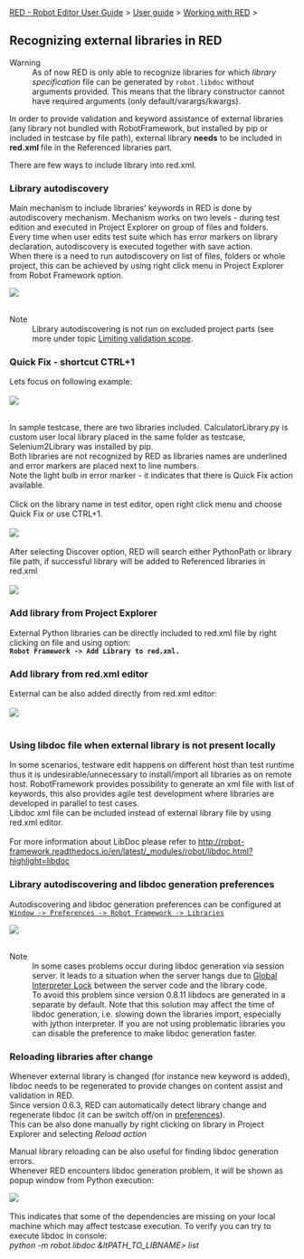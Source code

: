 <html>
<head>
<link href="PLUGINS_ROOT/org.robotframework.ide.eclipse.main.plugin.doc.user/help/style.css" rel="stylesheet" type="text/css"/>
</head>
<body>
<a href="..\..\index.html">RED - Robot Editor User Guide</a> &gt; <a href="..\user_guide.html">User guide</a> &gt; <a href="..\working_with_RED.html">Working with RED</a> &gt; 
<h2>Recognizing external libraries in RED</h2>
<dl class="warning">
<dt>Warning</dt>
<dd>As of now RED is only able to recognize libraries for which <i>library specification</i> file can be generated
   by <code>robot.libdoc</code> without arguments provided. This means that the library constructor
   cannot have required arguments (only default/varargs/kwargs).
   </dd>
</dl>
<p>In order to provide validation and keyword assistance of external libraries (any library not bundled with RobotFramework, but installed by pip or included in testcase by file path), external library <b>needs</b> to be included in <b> red.xml </b> file in the Referenced libraries part.</p>
<p>There are few ways to include library into red.xml.</p>
<h3>Library autodiscovery</h3>
<p>Main mechanism to include libraries' keywords in RED is done by autodiscovery mechanism. Mechanism works on two levels - during test edition and executed in Project Explorer on group of files and folders.<br/>
Every time when user edits test suite which has error markers on library declaration, autodiscovery is executed together with save action.<br/>
When there is a need to run autodiscovery on list of files, folders or whole project, this can be achieved by using right click menu in Project Explorer from Robot Framework option.</p>
<img src="images/autodiscovery_menu.png"/> <br/><br/>
<dl class="note">
<dt>Note</dt>
<dd>Library autodiscovering is not run on excluded project parts (see more under topic <a href="../validation/scope.html">Limiting validation scope</a>.
   </dd>
</dl>
<h3>Quick Fix - shortcut CTRL+1</h3>
Lets focus on following example:
<br/><br/><img src="images/unknown_libs.png"/> <br/><br/>

In sample testcase, there are two libraries included. CalculatorLibrary.py is custom user local library placed in the same folder as testcase, Selenium2Library was installed by pip.<br/>
Both libraries are not recognized by RED as libraries names are underlined and error markers are placed next to line numbers. <br/>
Note the light bulb in error marker - it indicates that there is Quick Fix action available.  
<br/>Click on the library name in test editor, open right click menu and choose Quick Fix or use CTRL+1.
<br/><br/><img src="images/autodiscovery_quick_fix.png"/> <br/><br/>
After selecting Discover option, RED will search either PythonPath or library file path, if successful library will be added to Referenced libraries in red.xml 
<br/><br/><img src="images/reference_libs.png"/><br/>
<h3>Add library from Project Explorer</h3>
External Python libraries can be directly included to red.xml file by right clicking on file and using option:<br/>
<b><code>Robot Framework -&gt; Add Library to red.xml.</code></b>
<h3>Add library from red.xml editor</h3>
External can be also added directly from red.xml editor:<br/><br/>
<img src="images/library_add.gif"/> <br/><br/>
<h3>Using libdoc file when external library is not present locally</h3>

In some scenarios, testware edit happens on different host than test runtime thus it is undesirable/unnecessary to install/import all libraries as on remote host. RobotFramework provides possibility to generate an xml file with list of keywords, this also provides agile test development where libraries are developed in parallel to test cases.<br/>
Libdoc xml file can be included instead of external library file by using red.xml editor.<br/><br/>
For more information about LibDoc please refer to <a class="external" href="http://robot-framework.readthedocs.io/en/latest/_modules/robot/libdoc.html?highlight=libdoc" target="_blank">http://robot-framework.readthedocs.io/en/latest/_modules/robot/libdoc.html?highlight=libdoc</a> <br/>
<h3>Library autodiscovering and libdoc generation preferences</h3>
<p>Autodiscovering and libdoc generation preferences can be configured at <code><a class="command" href="javascript:executeCommand('org.eclipse.ui.window.preferences(preferencePageId=org.robotframework.ide.eclipse.main.plugin.preferences.libraries)')">
Window -&gt; Preferences -&gt; Robot Framework -&gt; Libraries</a></code></p>
<img src="images/libraries_preferences.png"/> <br/><br/>
<dl class="note">
<dt>Note</dt>
<dd>In some cases problems occur during libdoc generation via session server. It leads to a situation when the server hangs due to <a class="external" href="https://wiki.python.org/moin/GlobalInterpreterLock" target="_blank">Global Interpreter Lock</a> between the server code and the library code.<br/> 
To avoid this problem since version 0.8.11 libdocs are generated in a separate by default. Note that this solution may affect the time of libdoc generation, i.e. slowing down the libraries import, especially with jython interpreter.
If you are not using problematic libraries you can disable the preference to make libdoc generation faster.
   </dd>
</dl>
<h3>Reloading libraries after change</h3>

Whenever external library is changed (for instance new keyword is added), libdoc needs to be regenerated to provide changes on content assist and validation in RED.<br/>
Since version 0.6.3, RED can automatically detect library change and regenerate libdoc (it can be switch off/on in <a class="command" href="javascript:executeCommand('org.eclipse.ui.window.preferences(preferencePageId=org.robotframework.ide.eclipse.main.plugin.preferences.libraries)')">preferences</a>).<br/>
This can be also done manually by right clicking on library in Project Explorer and selecting <i>Reload action</i>
<p>Manual library reloading can be also useful for finding libdoc generation errors.<br/>
Whenever RED encounters libdoc generation problem, it will be shown as popup window from Python execution:</p>
<img src="images/libdoc_error.png"/> <br/><br/>
This indicates that some of the dependencies are missing on your local machine which may affect testcase execution.    
To verify you can try to execute libdoc in console:<br/>
<i>python -m robot.libdoc &amp;ltPATH_TO_LIBNAME&gt; list </i>
</body>
</html>